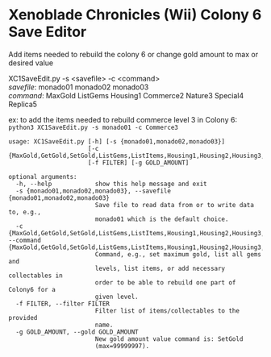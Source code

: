 # Xenoblade Chronicles (Wii) Colony 6 Save Editor
Add items needed to rebuild the colony 6 or change gold amount to max or desired value
  

XC1SaveEdit.py -s \<savefile\> -c \<command\>  
  *savefile*: monado01 monado02 monado03  
  *command*:  MaxGold ListGems Housing1 Commerce2 Nature3 Special4 Replica5  

ex: to add the items needed to rebuild commerce level 3 in Colony 6:  
```python3 XC1SaveEdit.py -s monado01 -c Commerce3```

```
usage: XC1SaveEdit.py [-h] [-s {monado01,monado02,monado03}]
                      [-c {MaxGold,GetGold,SetGold,ListGems,ListItems,Housing1,Housing2,Housing3,Housing4,Housing5,Commerce1,Commerce2,Commerce3,Commerce4,Commerce5,Nature1,Nature2,Nature3,Nature4,Nature5,Special1,Special2,Special3,Special4,Special5,Replica1,Replica2,Replica3,Replica4,Replica5}]
                      [-f FILTER] [-g GOLD_AMOUNT]

optional arguments:
  -h, --help            show this help message and exit
  -s {monado01,monado02,monado03}, --savefile {monado01,monado02,monado03}
                        Save file to read data from or to write data to, e.g.,
                        monado01 which is the default choice.
  -c {MaxGold,GetGold,SetGold,ListGems,ListItems,Housing1,Housing2,Housing3,Housing4,Housing5,Commerce1,Commerce2,Commerce3,Commerce4,Commerce5,Nature1,Nature2,Nature3,Nature4,Nature5,Special1,Special2,Special3,Special4,Special5,Replica1,Replica2,Replica3,Replica4,Replica5}, --command {MaxGold,GetGold,SetGold,ListGems,ListItems,Housing1,Housing2,Housing3,Housing4,Housing5,Commerce1,Commerce2,Commerce3,Commerce4,Commerce5,Nature1,Nature2,Nature3,Nature4,Nature5,Special1,Special2,Special3,Special4,Special5,Replica1,Replica2,Replica3,Replica4,Replica5}
                        Command, e.g., set maximum gold, list all gems and
                        levels, list items, or add necessary collectables in
                        order to be able to rebuild one part of Colony6 for a
                        given level.
  -f FILTER, --filter FILTER
                        Filter list of items/collectables to the provided
                        name.
  -g GOLD_AMOUNT, --gold GOLD_AMOUNT
                        New gold amount value command is: SetGold
                        (max=99999997).
```
